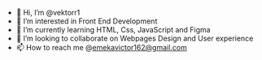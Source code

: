 - 👋 Hi, I’m @vektorr1
- 👀 I’m interested in Front End Development
- 🌱 I’m currently learning HTML, Css, JavaScript and Figma
- 💞️ I’m looking to collaborate on Webpages Design and User experience
- 📫 How to reach me @emekavictor162@gmail.com

<!---
vektorr1/vektorr1 is a ✨ special ✨ repository because its `README.md` (this file) appears on your GitHub profile.
You can click the Preview link to take a look at your changes.
--->

